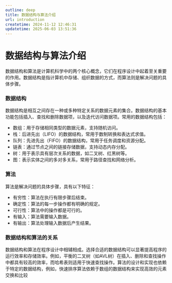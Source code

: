 ```yaml
---
outline: deep
title: 数据结构与算法介绍
url: introduction
createtime: 2024-11-12 12:46:31
updatetime: 2025-06-03 13:51:36
---
```


# 数据结构与算法介绍

数据结构‌和‌算法‌是计算机科学中的两个核心概念，它们在程序设计中起着至关重要的作用。数据结构是指计算机中存储、组织数据的方式，而算法则是解决问题的具体步骤。

### 数据结构

数据结构是相互之间存在一种或多种特定关系的数据元素的集合。数据结构的基本功能包括插入、查找和删除数据项，以及迭代访问数据项。常用的数据结构包括：

* ‌数组‌：用于存储相同类型的数据元素，支持随机访问。
* ‌栈‌：后进先出（LIFO）的数据结构，常用于数制转换和表达式求值。
* ‌队列‌：先进先出（FIFO）的数据结构，常用于任务调度和资源分配。
* ‌链表‌：通过节点之间的链接存储数据，支持动态内存分配。
* ‌树‌：用于表示具有层次关系的数据，如二叉树、红黑树等。
* ‌图‌：表示实体之间的多对多关系，常用于路径查找和网络分析。

### 算法

算法是解决问题的具体步骤，具有以下特征：

* ‌有穷性‌：算法在执行有限步骤后结束。
* ‌确定性‌：算法的每一步操作都有明确的规定。
* ‌可行性‌：算法中的操作都是可行的。
* ‌有输入‌：算法需要输入数据。
* ‌有输出‌：算法处理输入数据后产生结果。

### 数据结构和算法的关系

数据结构和算法在程序设计中相辅相成。选择合适的数据结构可以显著提高程序的运行效率和存储效率。例如，平衡的二叉树（如AVL树）在插入、删除和查找操作中都具有较高的效率，而哈希表则适用于快速查找操作。算法的设计和实现也依赖于特定的数据结构，例如，快速排序算法依赖于数组的数据结构来实现高效的元素交换和比较‌